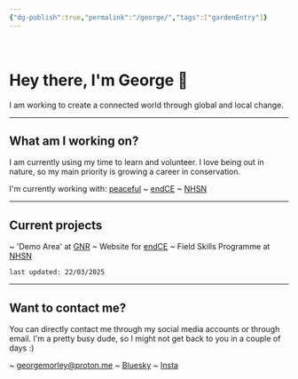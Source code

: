 ```yaml
---
{"dg-publish":true,"permalink":"/george/","tags":["gardenEntry"]}
---
```


ㅤ
ㅤ
ㅤ
ㅤ
# Hey there, I'm George 🌴

I am working to create a connected world through global and local change. 

---
## What am I working on?

I am currently using my time to learn and volunteer. I love being out in nature, so my main priority is growing a career in conservation.

I'm currently working with: [peaceful](https://peacefulfoundation.org/) ~ [endCE](https://www.endce.org/) ~ [NHSN](https://www.nhsn.org.uk/)

---
## Current projects

~ 'Demo Area' at [GNR](https://www.nhsn.org.uk/gosforth-nature-reserve/)
~ Website for [endCE](https://www.endce.org/)
~ Field Skills Programme at [NHSN](https://www.nhsn.org.uk/)

`last updated: 22/03/2025`

---
## Want to contact me?

You can directly contact me through my social media accounts or through email. I'm a pretty busy dude, so I might not get back to you in a couple of days :)

~ georgemorley@proton.me
~ [Bluesky](https://bsky.app/profile/georgemorley.bsky.social)
~ [Insta](https://www.instagram.com/properwacky/)

